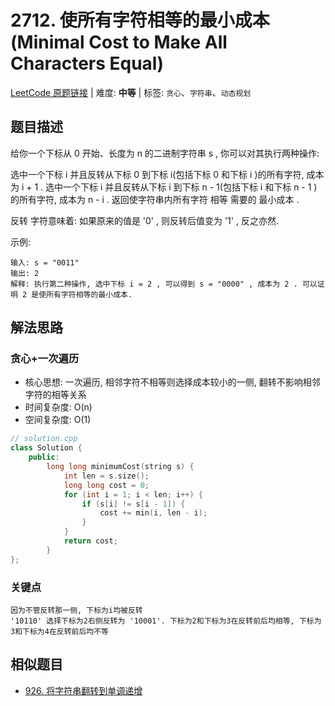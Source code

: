 # 2712. 使所有字符相等的最小成本 (Minimal Cost to Make All Characters Equal)

[LeetCode 原题链接](https://leetcode.cn/problems/minimum-cost-to-make-all-characters-equal/) | 难度: **中等** | 标签: `贪心`、`字符串`、`动态规划`

## 题目描述

给你一个下标从 0 开始、长度为 n 的二进制字符串 s , 你可以对其执行两种操作:

选中一个下标 i 并且反转从下标 0 到下标 i(包括下标 0 和下标 i )的所有字符, 成本为 i + 1 .
选中一个下标 i 并且反转从下标 i 到下标 n - 1(包括下标 i 和下标 n - 1 )的所有字符, 成本为 n - i .
返回使字符串内所有字符 相等 需要的 最小成本 .

反转 字符意味着: 如果原来的值是 '0' , 则反转后值变为 '1' , 反之亦然.

示例:

```plaintext
输入: s = "0011"
输出: 2
解释: 执行第二种操作, 选中下标 i = 2 , 可以得到 s = "0000" , 成本为 2 . 可以证明 2 是使所有字符相等的最小成本.
```

## 解法思路

### 贪心+一次遍历

- 核心思想: 一次遍历, 相邻字符不相等则选择成本较小的一侧, 翻转不影响相邻字符的相等关系
- 时间复杂度: O(n)
- 空间复杂度: O(1)

```cpp
// solution.cpp
class Solution {
    public:
        long long minimumCost(string s) {
            int len = s.size();
            long long cost = 0;
            for (int i = 1; i < len; i++) {
                if (s[i] != s[i - 1]) {
                    cost += min(i, len - i);
                }
            }
            return cost;
        }
};
```

### 关键点

```plaintxt
因为不管反转那一侧, 下标为i均被反转
'10110' 选择下标为2右侧反转为 '10001'. 下标为2和下标为3在反转前后均相等, 下标为3和下标为4在反转前后均不等
```

## 相似题目

- [926. 将字符串翻转到单调递增](https://leetcode.cn/problems/flip-string-to-monotone-increasing/)
